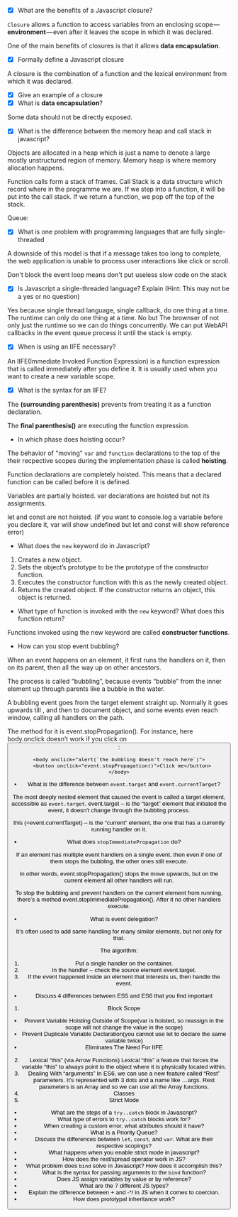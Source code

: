
- [x] What are the benefits of a Javascript closure?

`Closure` allows a function to access variables from an enclosing scope — **environment** — even after it leaves the scope in which it was declared.

One of the main benefits of closures is that it allows **data encapsulation**. 

- [x] Formally define a Javascript closure

A closure is the combination of a function and the lexical environment from which it was declared.

- [x] Give an example of a closure
- [x] What is **data encapsulation**?

Some data should not be directly exposed.

- [x] What is the difference between the memory heap and call stack in javascript?

Objects are allocated in a heap which is just a name to denote a large mostly unstructured region of memory. Memory heap is where memory allocation happens.

Function calls form a stack of frames. Call Stack is a data structure which record where in the programme we are. If we step into a function, it will be put into the call stack. If we return a function, we pop off the top of the stack.

Queue: 

- [x] What is one problem with programming languages that are fully single-threaded

A downside of this model is that if a message takes too long to complete, the web application is unable to process user interactions like click or scroll. 

Don't block the event loop means don't put useless slow code on the stack


- [x] Is Javascript a single-threaded language? Explain (Hint: This may not be a yes or no question)

Yes because single thread language, single callback, do one thing at a time.
The runtime can only do one thing at a time. 
No but The brownser of not only just the runtime so we can do things concurrently. We can put WebAPI callbacks in the event queue process it until the stack is empty.

- [x] When is using an IIFE necessary? 

An IIFE(Immediate Invoked Function Expression) is a function expression that is called immediately after you define it. It is usually used when you want to create a new variable scope.

- [x] What is the syntax for an IIFE?

The **(surrounding parenthesis)** prevents from treating it as a function declaration.

The **final parenthesis()** are executing the function expression.


- In which phase does hoisting occur?

The behavior of "moving" `var` and `function` declarations to the top of the their recpective scopes during the implementation phase is called **hoisting**.

Function declarations are completely hoisted. This means that a declared function can be called before it is defined.

Variables are partially hoisted. var declarations are hoisted but not its assignments.

let and const are not hoisted.
(if you want to console.log a variable before you declare it, var will show undefined but let and const will show reference error)


- What does the `new` keyword do in Javascript?

1. Creates a new object.
2. Sets the object’s prototype to be the prototype of the constructor function.
3. Executes the constructor function with this as the newly created object.
4. Returns the created object. If the constructor returns an object, this object is returned.

- What type of function is invoked with the `new` keyword? What does this function return?

Functions invoked using the new keyword are called **constructor functions**.

- How can you stop event bubbling?

When an event happens on an element, it first runs the handlers on it, then on its parent, then all the way up on other ancestors.

The process is called “bubbling”, because events “bubble” from the inner element up through parents like a bubble in the water.

A bubbling event goes from the target element straight up. Normally it goes upwards till <html>, and then to document object, and some events even reach window, calling all handlers on the path.

The method for it is event.stopPropagation(). For instance, here body.onclick doesn’t work if you click on <button>:

```
<body onclick="alert(`the bubbling doesn't reach here`)">
  <button onclick="event.stopPropagation()">Click me</button>
</body>
```

- What is the difference between `event.target` and `event.currentTarget`?

The most deeply nested element that caused the event is called a target element, accessible as `event.target`. event.target – is the “target” element that initiated the event, it doesn’t change through the bubbling process.

this (=event.currentTarget) – is the “current” element, the one that has a currently running handler on it.


- What does `stopImmediatePropagation` do?

If an element has multiple event handlers on a single event, then even if one of them stops the bubbling, the other ones still execute.

In other words, event.stopPropagation() stops the move upwards, but on the current element all other handlers will run.

To stop the bubbling and prevent handlers on the current element from running, there’s a method event.stopImmediatePropagation(). After it no other handlers execute.

- What is event delegation?

It’s often used to add same handling for many similar elements, but not only for that.

The algorithm:

1. Put a single handler on the container.
2. In the handler – check the source element event.target.
3. If the event happened inside an element that interests us, then handle the event.


- Discuss 4 differences between ES5 and ES6 that you find important

1. Block Scope 
- Prevent Variable Hoisting Outside of Scope(var is hoisted, so reassign in the scope will not change the value in the scope)
- Prevent Duplicate Variable Declaration(you cannot use let to declare the same variable twice)
- Eliminates The Need For IIFE

2. Lexical “this” (via Arrow Functions)
Lexical “this” a feature that forces the variable “this” to always point to the object where it is physically located within.
3. Dealing With “arguments”
In ES6, we can use a new feature called “Rest” parameters. It’s represented with 3 dots and a name like …args. Rest parameters is an Array and so we can use all the Array functions.
4. Classes
5. Strict Mode

- What are the steps of a `try..catch` block in Javascript?
- What type of errors to `try..catch` blocks work for?
- When creating a custom error, what attributes should it have?
- What is a Priority Queue?
- Discuss the differences between `let`, `const`, and `var`. What are their respective scopings?
- What happens when you enable strict mode in javascript?
- How does the rest/spread operator work in JS?
- What problem does `bind` solve in Javascript? How does it accomplish this?
- What is the syntax for passing arguments to the `bind` function?
- Does JS assign variables by value or by reference?
- What are the 7 different JS types? 
- Explain the difference between + and -*/ in JS when it comes to coercion.
- How does prototypal inheritance work?
